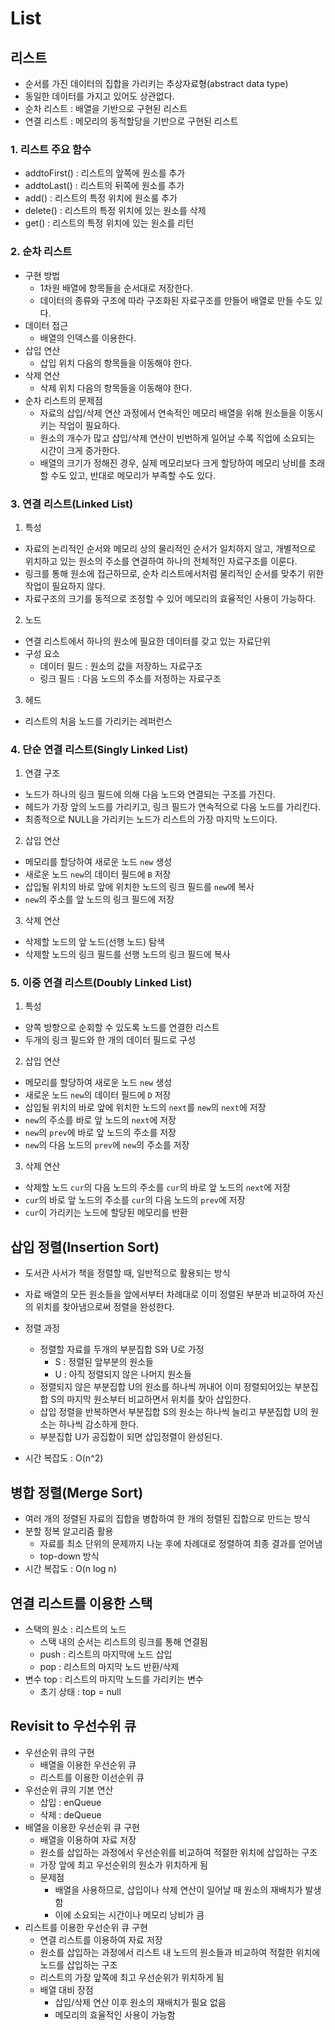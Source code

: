 # List

## 리스트

* 순서를 가진 데이터의 집합을 가리키는 추상자료형(abstract data type)
* 동일한 데이터를 가지고 있어도 상관없다.
* 순차 리스트 : 배열을 기반으로 구현된 리스트
* 연결 리스트 : 메모리의 동적할당을 기반으로 구현된 리스트

### 1. 리스트 주요 함수

* addtoFirst() : 리스트의 앞쪽에 원소를 추가
* addtoLast() : 리스트의 뒤쪽에 원소를 추가
* add() : 리스트의 특정 위치에 원소룰 추가
* delete() : 리스트의 특정 위치에 있는 원소를 삭제
* get() : 리스트의 특정 위치에 있는 원소를 리턴

### 2. 순차 리스트

* 구현 방법
  * 1차원 배열에 항목들을 순서대로 저장한다.
  * 데이터의 종류와 구조에 따라 구조화된 자료구조를 만들어 배열로 만들 수도 있다.
* 데이터 접근
  * 배열의 인덱스를 이용한다.
* 삽입 연산
  * 삽입 위치 다음의 항목들을 이동해야 한다.
* 삭제 연산
  * 삭제 위치 다음의 항목들을 이동해야 한다.
* 순차 리스트의 문제점
  * 자료의 삽입/삭제 연산 과정에서 연속적인 메모리 배열을 위해 원소들을 이동시키는 작업이 필요하다.
  * 원소의 개수가 많고 삽입/삭제 연산이 빈번하게 일어날 수록 직업에 소요되는 시간이 크게 증가한다.
  * 배열의 크기가 정해진 경우, 실제 메모리보다 크게 할당하여 메모리 낭비를 초래할 수도 있고, 반대로 메모리가 부족할 수도 있다.

### 3. 연결 리스트(Linked List)

1. 특성

* 자료의 논리적인 순서와 메모리 상의 물리적인 순서가 일치하지 않고, 개별적으로 위치하고 있는 원소의 주소를 연결하여 하나의 전체적인 자료구조를 이룬다.
* 링크를 통해 원소에 접근하므로, 순차 리스트에서처럼 물리적인 순서를 맞추기 위한 작업이 필요하지 않다.
* 자료구조의 크기를 동적으로 조정할 수 있어 메모리의 효율적인 사용이 가능하다.

2. 노드

* 연결 리스트에서 하나의 원소에 필요한 데이터를 갖고 있는 자료단위
* 구성 요소
  * 데이터 필드 : 원소의 값을 저장하느 자료구조
  * 링크 필드 : 다음 노드의 주소를 저정하는 자료구조

3. 헤드

* 리스트의 처음 노드를 가리키는 레퍼런스

### 4. 단순 연결 리스트(Singly Linked List)

1. 연결 구조

* 노드가 하나의 링크 필드에 의해 다음 노드와 연결되는 구조를 가진다.
* 헤드가 가장 앞의 노드를 가리키고, 링크 필드가 연속적으로 다음 노드를 가리킨다.
* 최종적으로 NULL을 가리키는 노드가 리스트의 가장 마지막 노드이다.

2. 삽입 연산

* 메모리를 할당하여 새로운 노드 `new` 생성
* 새로운 노드 `new`의 데이터 필드에 `B` 저장
* 삽입될 위치의 바로 앞에 위치한 노드의 링크 필드를 `new`에 복사
* `new`의 주소를 앞 노드의 링크 필드에 저장

3. 삭제 연산

* 삭제할 노드의 앞 노드(선행 노드) 탐색
* 삭제할 노드의 링크 필드를 선행 노드의 링크 필드에 복사

### 5. 이중 연결 리스트(Doubly Linked List)

1. 특성

* 양쪽 방향으로 순회할 수 있도록 노드를 연결한 리스트
* 두개의 링크 필드와 한 개의 데이터 필드로 구성

2. 삽입 연산

* 메모리를 할당하여 새로운 노드 `new` 생성
* 새로운 노드 `new`의 데이터 필드에 `D` 저장
* 삽입될 위치의 바로 앞에 위치한 노드의 `next`를 `new`의 `next`에 저장
* `new`의 주소를 바로 앞 노드의 `next`에 저장
* `new`의 `prev`에 바로 앞 노드의 주소를 저장
* `new`의 다음 노드의 `prev`에 `new`의 주소를 저장

3. 삭제 연산

* 삭제할 노드 `cur`의 다음 노드의 주소를 `cur`의 바로 앞 노드의 `next`에 저장
* `cur`의 바로 앞 노드의 주소를 `cur`의 다음 노드의 `prev`에 저장
* `cur`이 가리키는 노드에 할당된 메모리를 반환



## 삽입 정렬(Insertion Sort)

* 도서관 사서가 책을 정렬할 때, 일반적으로 활용되는 방식
* 자료 배열의 모든 원소들을 앞에서부터 차례대로 이미 정렬된 부분과 비교하여 자신의 위치를 찾아냄으로써 정렬을 완성한다.

* 정렬 과정
  * 정렬할 자료를 두개의 부분집합 S와 U로 가정
    * S : 정렬된 앞부분의 원소들
    * U : 아직 정렬되지 않은 나머지 원소들
  * 정렬되지 않은 부분집합 U의 원소를 하나씩 꺼내어 이미 정렬되어있는 부분집합 S의 마지막 원소부터 비교하면서 위치를 찾아 삽입한다.
  * 삽입 정렬을 반복하면서 부분집합 S의 원소는 하나씩 늘리고 부분집합 U의 원소는 하나씩 감소하게 한다. 
  * 부분집합 U가 공집합이 되면 삽입정렬이 완성된다.
* 시간 복잡도 : O(n^2)



## 병합 정렬(Merge Sort)

* 여러 개의 정렬된 자료의 집합을 병합하여 한 개의 정렬된 집합으로 만드는 방식
* 분할 정복 알고리즘 활용
  * 자료를 최소 단위의 문제까지 나눈 후에 차례대로 정렬하여 최종 결과를 얻어냄
  * top-down 방식
* 시간 복잡도 : O(n log n)



## 연결 리스트를 이용한 스택

* 스택의 원소 : 리스트의 노드
  * 스택 내의 순서는 리스트의 링크를 통해 연결됨
  * push : 리스트의 마지막에 노드 삽입
  * pop : 리스트의 마지막 노드 반환/삭제
* 변수 top : 리스트의 마지막 노드를 가리키는 변수
  * 초기 상태 : top = null



## Revisit to 우선수위 큐

* 우선순위 큐의 구현
  * 배열을 이용한 우선순위 큐
  * 리스트를 이용한 이선순위 큐
* 우선순위 큐의 기본 연산
  * 삽입 : enQueue
  * 삭제 : deQueue
* 배열을 이용한 우선순위 큐 구현
  * 배열을 이용하여 자료 저장
  * 원소를 삽입하는 과정에서 우선순위를 비교하여 적절한 위치에 삽입하는 구조
  * 가장 앞에 최고 우선순위의 원소가 위치하게 됨
  * 문제점
    * 배열을 사용하므로, 삽입이나 삭제 연산이 일어날 때 원소의 재배치가 발생함
    * 이에 소요되는 시간이나 메모리 낭비가 큼
* 리스트를 이용한 우선순위 큐 구현
  * 연결 리스트를 이용하여 자료 저장
  * 원소를 삽입하는 과정에서 리스트 내 노드의 원소들과 비교하여 적절한 위치에 노드를 삽입하는 구조
  * 리스트의 가장 앞쪽에 최고 우선순위가 위치하게 됨
  * 배열 대비 장점
    * 삽입/삭제 연산 이후 원소의 재배치가 필요 없음
    * 메모리의 효율적인 사용이 가능함